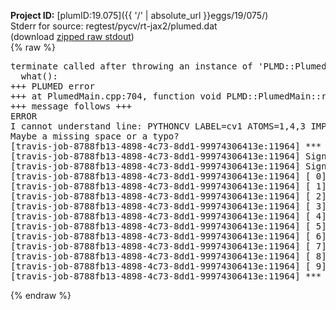 **Project ID:** [plumID:19.075]({{ '/' | absolute_url }}eggs/19/075/)  
Stderr for source:  regtest/pycv/rt-jax2/plumed.dat   
(download [zipped raw stdout](plumed.dat.plumed_master.stdout.txt.zip))  
{% raw %}
<pre>
terminate called after throwing an instance of 'PLMD::Plumed::ExceptionError'
  what():  
+++ PLUMED error
+++ at PlumedMain.cpp:704, function void PLMD::PlumedMain::readInputWords(const std::vector<std::__cxx11::basic_string<char> >&)
+++ message follows +++
ERROR
I cannot understand line: PYTHONCV LABEL=cv1 ATOMS=1,4,3 IMPORT=jaxcv FUNCTION=cv1
Maybe a missing space or a typo?
[travis-job-8788fb13-4898-4c73-8dd1-99974306413e:11964] *** Process received signal ***
[travis-job-8788fb13-4898-4c73-8dd1-99974306413e:11964] Signal: Aborted (6)
[travis-job-8788fb13-4898-4c73-8dd1-99974306413e:11964] Signal code:  (-6)
[travis-job-8788fb13-4898-4c73-8dd1-99974306413e:11964] [ 0] /lib/x86_64-linux-gnu/libc.so.6(+0x354b0)[0x7f6259e724b0]
[travis-job-8788fb13-4898-4c73-8dd1-99974306413e:11964] [ 1] /lib/x86_64-linux-gnu/libc.so.6(gsignal+0x38)[0x7f6259e72428]
[travis-job-8788fb13-4898-4c73-8dd1-99974306413e:11964] [ 2] /lib/x86_64-linux-gnu/libc.so.6(abort+0x16a)[0x7f6259e7402a]
[travis-job-8788fb13-4898-4c73-8dd1-99974306413e:11964] [ 3] /usr/lib/x86_64-linux-gnu/libstdc++.so.6(_ZN9__gnu_cxx27__verbose_terminate_handlerEv+0x16d)[0x7f625a4ac84d]
[travis-job-8788fb13-4898-4c73-8dd1-99974306413e:11964] [ 4] /usr/lib/x86_64-linux-gnu/libstdc++.so.6(+0x8d6b6)[0x7f625a4aa6b6]
[travis-job-8788fb13-4898-4c73-8dd1-99974306413e:11964] [ 5] /usr/lib/x86_64-linux-gnu/libstdc++.so.6(+0x8d701)[0x7f625a4aa701]
[travis-job-8788fb13-4898-4c73-8dd1-99974306413e:11964] [ 6] /usr/lib/x86_64-linux-gnu/libstdc++.so.6(__cxa_rethrow+0x49)[0x7f625a4aa969]
[travis-job-8788fb13-4898-4c73-8dd1-99974306413e:11964] [ 7] plumed_master[0x40a072]
[travis-job-8788fb13-4898-4c73-8dd1-99974306413e:11964] [ 8] /lib/x86_64-linux-gnu/libc.so.6(__libc_start_main+0xf0)[0x7f6259e5d830]
[travis-job-8788fb13-4898-4c73-8dd1-99974306413e:11964] [ 9] plumed_master[0x40a0e9]
[travis-job-8788fb13-4898-4c73-8dd1-99974306413e:11964] *** End of error message ***
</pre>
{% endraw %}
